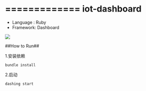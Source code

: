 =============
iot-dashboard
=============

 - Language : Ruby
 - Framework: Dashboard

![](https://raw.github.com/gmszone/iot-dashboard/master/doc/screenshot.png)

##How to Run##

1.安装依赖

    bundle install

2.启动

    dashing start

